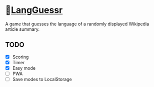 # 📖[LangGuessr](https://langguessr.xiupos.net/)

A game that guesses the language of a randomly displayed Wikipedia article summary.

## TODO

- [x] Scoring
- [x] Timer
- [x] Easy mode
- [ ] PWA
- [ ] Save modes to LocalStorage
